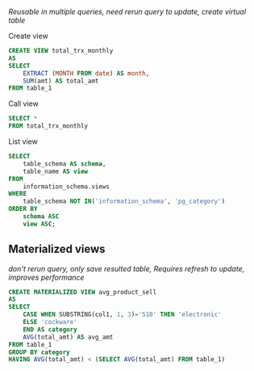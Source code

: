 *Reusable in multiple queries, need rerun query to update, create virtual table*

Create view
```sql
CREATE VIEW total_trx_monthly 
AS
SELECT 
	EXTRACT (MONTH FROM date) AS month,
	SUM(amt) AS total_amt
FROM table_1
```

Call view
```sql
SELECT *
FROM total_trx_monthly
```

List view
```sql
SELECT 
	table_schema AS schema,
	table_name AS view
FROM 
	information_schema.views
WHERE
	table_schema NOT IN('information_schema', 'pg_category') 
ORDER BY
	schema ASC
	view ASC;
```

## Materialized views
*don't rerun query, only save resulted table, Requires refresh to update, improves performance*
```sql
CREATE MATERIALIZED VIEW avg_product_sell
AS
SELECT
	CASE WHEN SUBSTRING(col1, 1, 3)='S10' THEN 'electronic'
	ELSE 'cockware'
	END AS category
	AVG(total_amt) AS avg_amt
FROM table_1
GROUP BY category
HAVING AVG(total_amt) < (SELECT AVG(total_amt) FROM table_1)
```

